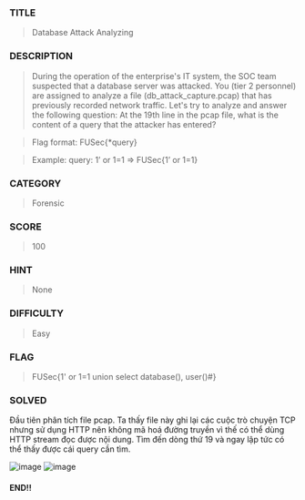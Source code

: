 ### TITLE
>Database Attack Analyzing
### DESCRIPTION
> During the operation of the enterprise's IT system, the SOC team suspected that a database server was attacked. You (tier 2 personnel) are assigned to analyze a file (db_attack_capture.pcap) that has previously recorded network traffic. Let's try to analyze and answer the following question: At the 19th line in the pcap file, what is the content of a query that the attacker has entered?

>  Flag format: FUSec{*query}

> Example: query: 1’ or 1=1 => FUSec{1’ or 1=1}
### CATEGORY
>Forensic
### SCORE
>100
### HINT
>None
### DIFFICULTY
>Easy
### FLAG
>FUSec{1' or 1=1 union select database(), user()#}
### SOLVED
Đầu tiên phân tích file pcap. Ta thấy file này ghi lại các cuộc trò chuyện TCP nhưng sử dụng HTTP nên không mã hoá đường truyền vì thế có thể dùng HTTP stream đọc được nội dung. Tìm đến dòng thứ 19 và ngay lập tức có thể thấy được cái query cần tìm.

![image](https://github.com/user-attachments/assets/141add71-3cf2-4091-bc7e-79f7c18e5e82)
![image](https://github.com/user-attachments/assets/afbf58f4-fca1-4d27-8f77-bc946756b8b8)

#### END!!
